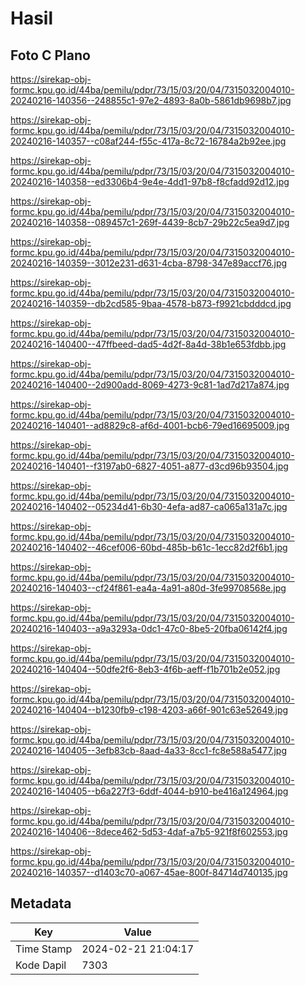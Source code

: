 # Hasil

## Foto C Plano

https://sirekap-obj-formc.kpu.go.id/44ba/pemilu/pdpr/73/15/03/20/04/7315032004010-20240216-140356--248855c1-97e2-4893-8a0b-5861db9698b7.jpg

https://sirekap-obj-formc.kpu.go.id/44ba/pemilu/pdpr/73/15/03/20/04/7315032004010-20240216-140357--c08af244-f55c-417a-8c72-16784a2b92ee.jpg

https://sirekap-obj-formc.kpu.go.id/44ba/pemilu/pdpr/73/15/03/20/04/7315032004010-20240216-140358--ed3306b4-9e4e-4dd1-97b8-f8cfadd92d12.jpg

https://sirekap-obj-formc.kpu.go.id/44ba/pemilu/pdpr/73/15/03/20/04/7315032004010-20240216-140358--089457c1-269f-4439-8cb7-29b22c5ea9d7.jpg

https://sirekap-obj-formc.kpu.go.id/44ba/pemilu/pdpr/73/15/03/20/04/7315032004010-20240216-140359--3012e231-d631-4cba-8798-347e89accf76.jpg

https://sirekap-obj-formc.kpu.go.id/44ba/pemilu/pdpr/73/15/03/20/04/7315032004010-20240216-140359--db2cd585-9baa-4578-b873-f9921cbdddcd.jpg

https://sirekap-obj-formc.kpu.go.id/44ba/pemilu/pdpr/73/15/03/20/04/7315032004010-20240216-140400--47ffbeed-dad5-4d2f-8a4d-38b1e653fdbb.jpg

https://sirekap-obj-formc.kpu.go.id/44ba/pemilu/pdpr/73/15/03/20/04/7315032004010-20240216-140400--2d900add-8069-4273-9c81-1ad7d217a874.jpg

https://sirekap-obj-formc.kpu.go.id/44ba/pemilu/pdpr/73/15/03/20/04/7315032004010-20240216-140401--ad8829c8-af6d-4001-bcb6-79ed16695009.jpg

https://sirekap-obj-formc.kpu.go.id/44ba/pemilu/pdpr/73/15/03/20/04/7315032004010-20240216-140401--f3197ab0-6827-4051-a877-d3cd96b93504.jpg

https://sirekap-obj-formc.kpu.go.id/44ba/pemilu/pdpr/73/15/03/20/04/7315032004010-20240216-140402--05234d41-6b30-4efa-ad87-ca065a131a7c.jpg

https://sirekap-obj-formc.kpu.go.id/44ba/pemilu/pdpr/73/15/03/20/04/7315032004010-20240216-140402--46cef006-60bd-485b-b61c-1ecc82d2f6b1.jpg

https://sirekap-obj-formc.kpu.go.id/44ba/pemilu/pdpr/73/15/03/20/04/7315032004010-20240216-140403--cf24f861-ea4a-4a91-a80d-3fe99708568e.jpg

https://sirekap-obj-formc.kpu.go.id/44ba/pemilu/pdpr/73/15/03/20/04/7315032004010-20240216-140403--a9a3293a-0dc1-47c0-8be5-20fba06142f4.jpg

https://sirekap-obj-formc.kpu.go.id/44ba/pemilu/pdpr/73/15/03/20/04/7315032004010-20240216-140404--50dfe2f6-8eb3-4f6b-aeff-f1b701b2e052.jpg

https://sirekap-obj-formc.kpu.go.id/44ba/pemilu/pdpr/73/15/03/20/04/7315032004010-20240216-140404--b1230fb9-c198-4203-a66f-901c63e52649.jpg

https://sirekap-obj-formc.kpu.go.id/44ba/pemilu/pdpr/73/15/03/20/04/7315032004010-20240216-140405--3efb83cb-8aad-4a33-8cc1-fc8e588a5477.jpg

https://sirekap-obj-formc.kpu.go.id/44ba/pemilu/pdpr/73/15/03/20/04/7315032004010-20240216-140405--b6a227f3-6ddf-4044-b910-be416a124964.jpg

https://sirekap-obj-formc.kpu.go.id/44ba/pemilu/pdpr/73/15/03/20/04/7315032004010-20240216-140406--8dece462-5d53-4daf-a7b5-921f8f602553.jpg

https://sirekap-obj-formc.kpu.go.id/44ba/pemilu/pdpr/73/15/03/20/04/7315032004010-20240216-140357--d1403c70-a067-45ae-800f-84714d740135.jpg


## Metadata

| Key        | Value               |
| ---------- | ------------------- |
| Time Stamp | 2024-02-21 21:04:17 |
| Kode Dapil | 7303                |



